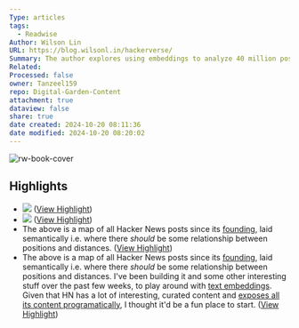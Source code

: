 ```yaml
---
Type: articles
tags:
  - Readwise
Author: Wilson Lin
URL: https://blog.wilsonl.in/hackerverse/
Summary: The author explores using embeddings to analyze 40 million posts and comments on Hacker News for insights and fun. They discuss the journey from data collection to interactive search and visualization tools, highlighting the power of embeddings in uncovering valuable information. The project showcases the potential of semantic embeddings for search, analysis, and visualization in various applications.
Related: 
Processed: false
owner: Tanzeel159
repo: Digital-Garden-Content
attachment: true
dataview: false
share: true
date created: 2024-10-20 08:11:36
date modified: 2024-10-20 08:20:02
---
```

![rw-book-cover](https://news.ycombinator.com/favicon.ico)

## Highlights
- ![](https://blog.wilsonl.in/hackerverse/map.png) ([View Highlight](https://read.readwise.io/read/01hxgfscsmmpvcc2mqqep1xp66))
- ![](https://blog.wilsonl.in/hackerverse/map.png) ([View Highlight](https://read.readwise.io/read/01hxgfnq7z2rkze5ghfa1f1b3a))
- The above is a map of all Hacker News posts since its [founding](https://news.ycombinator.com/item?id=1), laid semantically i.e. where there *should* be some relationship between positions and distances. ([View Highlight](https://read.readwise.io/read/01hxgftma2fxxx8xx5b37t4sr9))
- The above is a map of all Hacker News posts since its [founding](https://news.ycombinator.com/item?id=1), laid semantically i.e. where there *should* be some relationship between positions and distances. I've been building it and some other interesting stuff over the past few weeks, to play around with [text embeddings](https://platform.openai.com/docs/guides/embeddings). Given that HN has a lot of interesting, curated content and [exposes all its content programatically](https://github.com/HackerNews/API), I thought it'd be a fun place to start. ([View Highlight](https://read.readwise.io/read/01hxgfnscxrdbjhx6p1s0n4bge))
